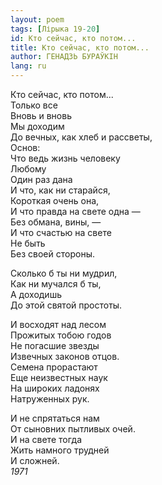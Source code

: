```yaml
---
layout: poem
tags: [Лірыка 19-20]
id: Кто сейчас, кто потом...
title: Кто сейчас, кто потом...
author: ГЕНАДЗЬ БУРАЎКІН
lang: ru
---
```



Кто сейчас, кто потом...  
Только все  
Вновь и вновь  
Мы доходим  
До вечных, как хлеб и рассветы,  
Основ:  
Что ведь жизнь человеку  
Любому  
Один раз дана  
И что, как ни старайся,  
Короткая очень она,  
И что правда на свете одна —  
Без обмана, вины, —  
И что счастью на свете  
Не быть  
Без своей стороны.  

Сколько б ты ни мудрил,  
Как ни мучался б ты,  
А доходишь  
До этой святой простоты.  

И восходят над лесом  
Прожитых тобою годов  
Не погасшие звезды  
Извечных законов отцов.  
Семена прорастают  
Еще неизвестных наук  
На широких ладонях  
Натруженных рук.  

И не спрятаться нам  
От сыновних пытливых очей.  
И на свете тогда  
Жить намного трудней  
И сложней.  
*1971*  

